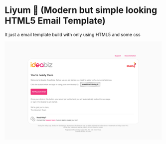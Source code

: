 # Liyum 📧 (Modern but simple looking HTML5 Email Template)
It just a email template build with only using HTML5 and some css

<img src="email-template-design.png">
